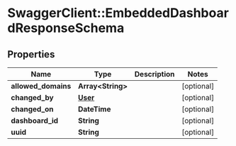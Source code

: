 # SwaggerClient::EmbeddedDashboardResponseSchema

## Properties
Name | Type | Description | Notes
------------ | ------------- | ------------- | -------------
**allowed_domains** | **Array&lt;String&gt;** |  | [optional] 
**changed_by** | [**User**](User.md) |  | [optional] 
**changed_on** | **DateTime** |  | [optional] 
**dashboard_id** | **String** |  | [optional] 
**uuid** | **String** |  | [optional] 


